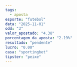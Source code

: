 ```yaml
---
tags:
  - aposta
esporte: "futebol"
data: "2025-11-01"
odd: "3"
valor_apostado: "4.38"
porcentagem_da_aposta: "2.19%"
resultado: "pendente"
lucro: "0.00"
casa: "sportingbet"
tipster: "peixe"
---
```

